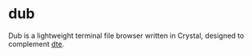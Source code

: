 # dub

Dub is a lightweight terminal file browser written in Crystal, designed
to complement [dte](https://craigbarnes.gitlab.io/dte/).
